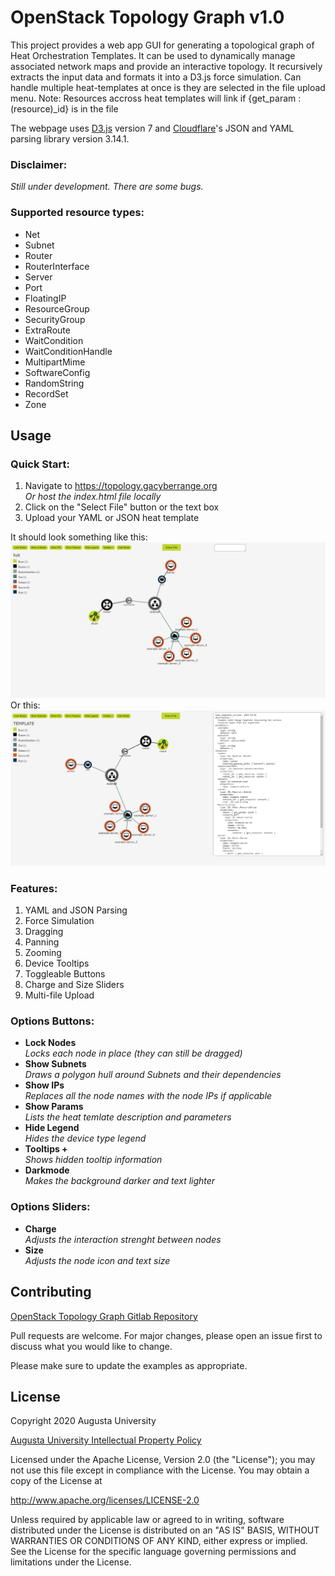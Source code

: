 # OpenStack Topology Graph v1.0

This project provides a web app GUI for generating a topological graph of Heat Orchestration Templates.
It can be used to dynamically manage associated network maps and provide an interactive topology.
It recursively extracts the input data and formats it into a D3.js force simulation.
Can handle multiple heat-templates at once is they are selected in the file upload menu.
Note: Resources accross heat templates will link if {get_param : (resource)_id} is in the file

The webpage uses [D3.js](https://d3js.org/) version 7 and [Cloudflare](https://cdnjs.cloudflare.com/)'s JSON and YAML parsing library version 3.14.1.

### Disclaimer:
_Still under development. There are some bugs._
### Supported resource types:
- Net
- Subnet
- Router
- RouterInterface
- Server
- Port
- FloatingIP
- ResourceGroup
- SecurityGroup
- ExtraRoute
- WaitCondition
- WaitConditionHandle
- MultipartMime
- SoftwareConfig
- RandomString
- RecordSet
- Zone

## Usage
### Quick Start:
1. Navigate to https://topology.gacyberrange.org<br>
   _Or host the index.html file locally_
2. Click on the "Select File" button or the text box
3. Upload your YAML or JSON heat template

It should look something like this:
![Alt text](./examples/topology_file.png)
Or this:
![Alt text](./examples/topology_text.png)

### Features:

1. YAML and JSON Parsing
2. Force Simulation
3. Dragging
4. Panning
5. Zooming
6. Device Tooltips
7. Toggleable Buttons
8. Charge and Size Sliders
9. Multi-file Upload

### Options Buttons:
- **Lock Nodes**<br>
   _Locks each node in place (they can still be dragged)_
- **Show Subnets**<br>
   _Draws a polygon hull around Subnets and their dependencies_
- **Show IPs**<br>
   _Replaces all the node names with the node IPs if applicable_
- **Show Params**<br>
   _Lists the heat temlate description and parameters_
- **Hide Legend**<br>
   _Hides the device type legend_
- **Tooltips +**<br>
   _Shows hidden tooltip information_
- **Darkmode**<br>
   _Makes the background darker and text lighter_

### Options Sliders:
- **Charge**<br>
   _Adjusts the interaction strenght between nodes_
- **Size**<br>
   _Adjusts the node icon and text size_
## Contributing

[OpenStack Topology Graph Gitlab Repository](https://gitlab.com/gacybercenter/open/openstack-top-graph)

Pull requests are welcome. For major changes, please open an issue first
to discuss what you would like to change.

Please make sure to update the examples as appropriate.

## License

Copyright 2020 Augusta University

[Augusta University Intellectual Property Policy](https://www.augusta.edu/services/legal/policyinfo/policy/intellectual-property-policy.pdf)

Licensed under the Apache License, Version 2.0 (the "License");
you may not use this file except in compliance with the License.
You may obtain a copy of the License at

   http://www.apache.org/licenses/LICENSE-2.0

Unless required by applicable law or agreed to in writing, software
distributed under the License is distributed on an "AS IS" BASIS,
WITHOUT WARRANTIES OR CONDITIONS OF ANY KIND, either express or implied.
See the License for the specific language governing permissions and
limitations under the License.